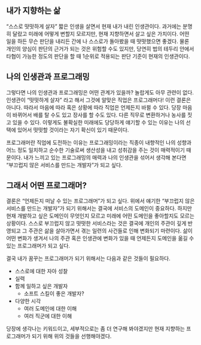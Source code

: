 ## 내가 지향하는 삶

“스스로 떳떳하게 살자” 짧은 인생을 살면서 현재 내가 내린 인생관이다. 과거에는 분명히 달랐고 미래에 어떻게 변할지 모르지만, 현재 지향하면서 살고 싶은 가치이다. 어떤 일을 하든 무슨 판단을 내리든 간에 나 스스로가 돌아봤을 때 떳떳했으면 좋겠다. 물론 개인의 양심이 판단의 근거가 되는 것은 위험할 수도 있지만, 당연히 법의 테두리 안에서 타협이 가능한 정도의 판단을 할 때 1순위로 적용되는 판단 기준이 현재의 인생관이다.

## 나의 인생관과 프로그래밍

그렇다면 나의 인생관과 프로그래밍은 어떤 관계가 있을까? 놀랍게도 아무 관련이 없다. 인생관이 “떳떳하게 살자” 라고 해서 그것에 알맞은 직업은 프로그래머다! 이런 결론은 아니다. 따라서 마음에 따라 혹은 상황에 따라 직업은 언제든지 바뀔 수 있다. 당장 마음이 바뀌어서 배를 탈 수도 있고 장사를 할 수도 있다. 다른 직무로 변환하거나 농사를 짓고 있을 수 있다. 이렇게도 불확실한 미래에도 당당하게 얘기할 수 있는 이유는 나의 선택에 있어서 떳떳할 것이라는 자기 확신이 있기 때문이다.

프로그래머란 직업에 도전하는 이유는 프로그래밍이라는 직종이 내향적인 나의 성향과 어느 정도 일치하고 순수한 기술로써 생산성을 내고 성취감을 주는 것이 매력적이기 때문이다. 내가 느끼고 있는 프로그래밍의 매력과 나의 인생관을 섞어서 생각해 본다면 “부끄럽지 않은 서비스를 만드는 개발자”가 되고 싶다.

## 그래서 어떤 프로그래머?

결론은 “언제든지 떠날 수 있는 프로그래머”가 되고 싶다. 위에서 얘기한 “부끄럽지 않은 서비스를 만드는 개발자”가 되기 위해서는 결국에 서비스의 도메인이 중요하다. 하지만 현재 개발하고 싶은 도메인이 무엇인지 모르고 미래에 어떤 도메인을 좋아할지도 모르는 상황이다. 스스로 부끄럽지 않고 떳떳한 서비스라는 것은 결국에 개인의 주관이 깊게 반영되고 그 주관은 삶을 살아가면서 겪는 일련의 사건들로 인해 변화되기 마련이다. 삶이 어떤 변화가 생겨서 나의 주관 혹은 인생관에 변화가 있을 때 언제든지 도메인을 옮길 수 있는 프로그래머가 되고 싶다.

결국 내가 꿈꾸는 프로그래머가 되기 위해서는 다음과 같은 것들이 필요하다.

- 스스로에 대한 자아 성찰
- 실력
- 함께 일하고 싶은 개발자
  - 소프트 스킬이 좋은 개발자?
- 다양한 시각
  - 여러 도메인에 대한 이해
  - 여러 직군에 대한 이해

당장에 생각나는 키워드이고, 세부적으로는 좀 더 연구해 봐야겠지만 현재 지향하는 프로그래머가 되기 위해 위의 것들을 선행해야겠다.
